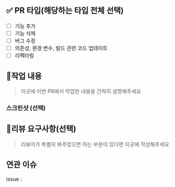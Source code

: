 ## ✅ PR 타입(해당하는 타입 전체 선택)

- [ ] 기능 추가
- [ ] 기능 삭제
- [ ] 버그 수정
- [ ] 의존성, 환경 변수, 빌드 관련 코드 업데이트
- [ ] 리팩터링

## 📝작업 내용

> 이곳에 이번 PR에서 작업한 내용을 간략히 설명해주세요

### 스크린샷 (선택)

## 💬리뷰 요구사항(선택)

> 리뷰어가 특별히 봐주었으면 하는 부분이 있다면 이곳에 작성해주세요

## 연관 이슈

issue :
